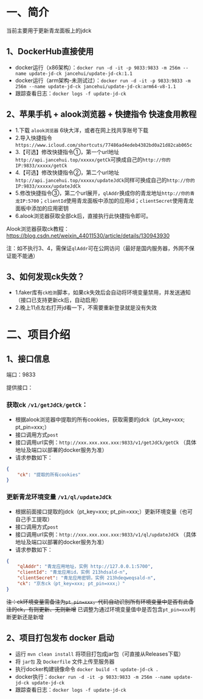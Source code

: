 # 一、简介

当前主要用于更新青龙面板上的jdck


## 1、DockerHub直接使用

- docker运行（x86架构）：`docker run -d -it -p 9833:9833 -m 256m --name update-jd-ck jancehui/update-jd-ck:1.1`
- docker运行（arm架构-未测试过）：`docker run -d -it -p 9833:9833 -m 256m --name update-jd-ck jancehui/update-jd-ck:arm64-v8-1.1`
- 跟踪查看日志：`docker logs -f update-jd-ck`


## 2、苹果手机 + alook浏览器 + 快捷指令 快速食用教程

- 1.下载 `alook浏览器` 6块大洋，或者在网上找共享账号下载
- 2.导入快捷指令 `https://www.icloud.com/shortcuts/77486ad4edeb4382bd0a21d82cab065c`
- 3.【可选】修改快捷指令①，第一个url地址`http://api.jancehui.top/xxxxx/getCk`可换成自己的`http://你的IP:9833/xxxxx/getCk`
- 4.【可选】修改快捷指令②，第二个url地址`http://api.jancehui.top/xxxxx/updateJdCk`同样可换成自己的`http://你的IP:9833/xxxxx/updateJdCk`
- 5.修改快捷指令③，第二个url展开，`qlAddr`换成你的青龙地址`http://你的青龙IP:5700`；`clientId`使用青龙面板中添加的应用id；`clientSecret`使用青龙面板中添加的应用密钥
- 6.alook浏览器获取全部ck后，直接执行此快捷指令即可。

Alook浏览器获取ck教程：https://blog.csdn.net/weixin_44011530/article/details/130943930

注：如不执行3、4，需保证`qlAddr`可在公网访问（最好是国内服务器，外网不保证能不能通）

## 3、如何发现ck失效？

- 1.faker库有`ck检测`脚本，如果ck失效后会自动将环境变量禁用，并发送通知（接口已支持更新ck后，自动启用）
- 2.晚上11点左右打开jd看一下，不需要重新登录就是没有失效

# 二、项目介绍

## 1、接口信息

端口：9833

提供接口：

### 获取ck `/v1/getJdCk/getCk`：

- 根据alook浏览器中提取的所有cookies，获取需要的jdck（pt_key=xxx; pt_pin=xxx;）
- 接口调用方式`post`
- 接口调用url实例：`http://xxx.xxx.xxx.xxx:9833/v1/getJdCk/getCk` （具体地址及端口以部署的docker服务为准）
- 请求参数如下：
``` json
{
    "ck": "提取的所有cookies"
}
```

### 更新青龙环境变量 `/v1/ql/updateJdCk`

- 根据前面接口提取的jdck（pt_key=xxx; pt_pin=xxx;）更新环境变量（也可自己手工提取）
- 接口调用方式`post`
- 接口调用url实例：`http://xxx.xxx.xxx.xxx:9833/v1/ql/updateJdCk` （具体地址及端口以部署的docker服务为准）
- 请求参数如下：
``` json
{
    "qlAddr": "青龙应用地址，实例 http://127.0.0.1:5700",
    "clientId": "青龙应用id，实例 213hdsald-n",
    "clientSecret": "青龙应用密钥，实例 213hdeqweqsald-n",
    "ck": "京东ck（pt_key=xxx; pt_pin=xxx;）"
}
```
~~注：ck环境变量需备注为`pt_pin=xxx`，代码自动识别所有环境变量中是否有此备注的ck，有则更新、无则新增~~  已调整为通过环境变量值中是否包含`pt_pin=xxx`判断更新还是新增

## 2、项目打包发布 docker 启动

- 运行 `mvn clean install` 将项目打包成jar包（可直接从Releases下载）
- 将 `jar包` 及 `Dockerfile` 文件上传至服务器
- 执行docker构建镜像命令 `docker build -t update-jd-ck .`
- docker执行：`docker run -d -it -p 9833:9833 -m 256m --name update-jd-ck update-jd-ck`
- 跟踪查看日志：`docker logs -f update-jd-ck`

